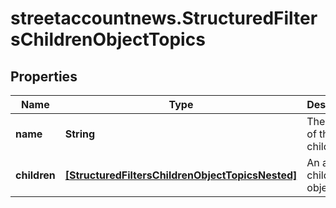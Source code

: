 # streetaccountnews.StructuredFiltersChildrenObjectTopics

## Properties

Name | Type | Description | Notes
------------ | ------------- | ------------- | -------------
**name** | **String** | The name of the children. | [optional] 
**children** | [**[StructuredFiltersChildrenObjectTopicsNested]**](StructuredFiltersChildrenObjectTopicsNested.md) | An array of children objects. | [optional] 


